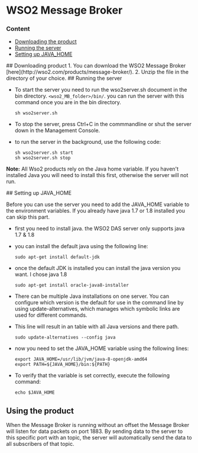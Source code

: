 # WSO2 Message Broker

### Content
* [Downloading the product](#download)
* [Running the server](#running)  
* [Setting up JAVA_HOME](#setting)


<a name="download"/>
## Downloading product
1. You can download the WSO2 Message Broker [here](http://wso2.com/products/message-broker/).
2. Unzip the file in the directory of your choice.  

<a name="running"/>
## Running the server 

* To start the server you need to run the wso2server.sh document in the bin directory. ```<wso2_MB_folder>/bin/```. you can run the server with this command once you are in the bin directory.

	```
	sh wso2server.sh
	```

* To stop the server, press Ctrl+C in the commmandline or shut the server down in the Management Console.
* to run the server in the background, use the following code:
	```
	sh wso2server.sh start
	sh wso2server.sh stop
	```  

>  
__Note:__ All Wso2 products rely on the Java home variable. If you haven't installed Java you will need to install this first, otherwise the server will not run.  
>

<a name="setting"/>
## Setting up JAVA_HOME

Before you can use the server you need to add the JAVA_HOME variable to the environment variables. If you already have java 1.7 or 1.8 installed you can skip this part.

 * first you need to install java. the WSO2 DAS server only supports java 1.7 & 1.8
 * you can install the default java using the following line:  

 	```sudo apt-get install default-jdk```
 * once the default JDK is installed you can install the java version you want.
 I chose java 1.8  

 	```sudo apt-get install oracle-java8-installer```  

 * There can be multiple Java installations on one server. You can configure which version is the default for use in the command line by using update-alternatives, which manages which symbolic links are used for different commands.
 * This line will result in an table with all Java versions and there path. 

 	```sudo update-alternatives --config java```
 * now you need to set the JAVA_HOME variable using the following lines:

    ```
    export JAVA_HOME=/usr/lib/jvm/java-8-openjdk-amd64
    export PATH=${JAVA_HOME}/bin:${PATH}
    ```  

 * To verify that the variable is set correctly, execute the following command:  
 		
 	```echo $JAVA_HOME```

## Using the product
When the Message Broker is running without an offset the Message Broker will listen for data packets on port 1883. By sending data to the server to this specific port with an topic, the server will automatically send the data to all subscribers of that topic.

